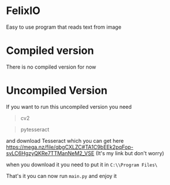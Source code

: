 # FelixIO
Easy to use program that reads text from image
# Compiled version
There is no compiled version for now
# Uncompiled Version
If you want to run this uncompiled version you need
> cv2

> pytesseract

and download Tesseract which you can get here https://mega.nz/file/qbgCXLZC#TA1C9bEEk2pqFop-svLC6HgzyQKRe7TTManNeM2_VSE (It's my link but don't worry)

when you download it you need to put it in 
`C:\\Program Files\`

That's it you can now run `main.py` and enjoy it
